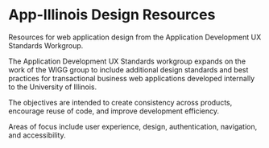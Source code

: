 # App-Illinois Design Resources

Resources for web application design from the Application Development UX Standards Workgroup.

The Application Development UX Standards workgroup expands on the work of the WIGG group to include additional design standards and best practices for transactional business web applications developed internally to the University of Illinois.

The objectives are intended to create consistency across products, encourage reuse of code, and improve development efficiency.

Areas of focus include user experience, design, authentication, navigation, and accessibility.
